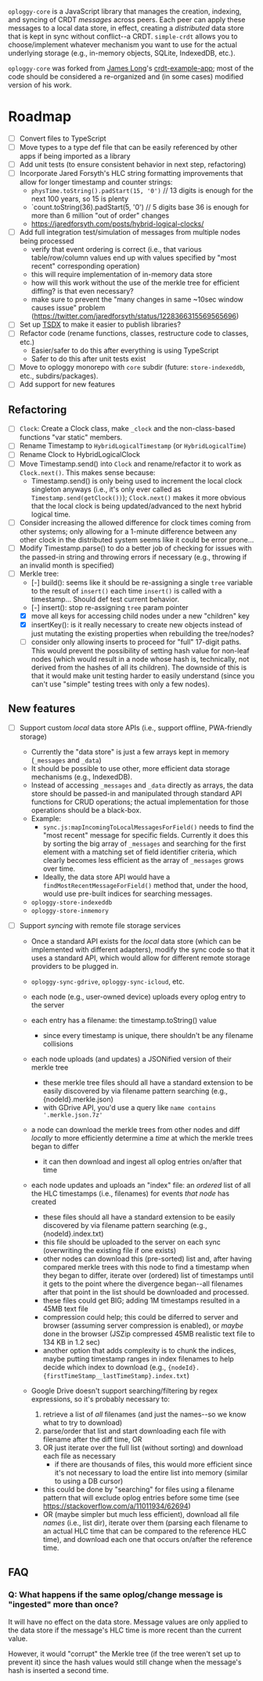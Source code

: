 `oploggy-core` is a JavaScript library that manages the creation, indexing, and syncing of CRDT _messages_ across peers.
Each peer can apply these messages to a local data store, in effect, creating a _distributed_ data store that is kept in
sync without conflict--a CRDT. `simple-crdt` allows you to choose/implement whatever mechanism you want to use for the
actual underlying storage (e.g., in-memory objects, SQLite, IndexedDB, etc.).

`oploggy-core` was forked from [James Long](https://twitter.com/jlongster)'s
[crdt-example-app](https://github.com/jlongster/crdt-example-app); most of the code should be considered a re-organized
and (in some cases) modified version of his work.

# Roadmap

- [ ] Convert files to TypeScript
- [ ] Move types to a type def file that can be easily referenced by other apps if being imported as a library
- [ ] Add unit tests (to ensure consistent behavior in next step, refactoring)
- [ ] Incorporate Jared Forsyth's HLC string formatting improvements that allow for longer timestamp and counter strings:
    - `physTime.toString().padStart(15, '0')` // 13 digits is enough for the next 100 years, so 15 is plenty
    - `count.toString(36).padStart(5, '0') // 5 digits base 36 is enough for more than 6 million "out of order" changes
    - https://jaredforsyth.com/posts/hybrid-logical-clocks/
- [ ] Add full integration test/simulation of messages from multiple nodes being processed
    - verify that event ordering is correct (i.e., that various table/row/column values end up with values specified by "most recent" corresponding operation)
    - this will require implementation of in-memory data store
    - how will this work without the use of the merkle tree for efficient diffing? is that even necessary?
    - make sure to prevent the "many changes in same ~10sec window causes issue" problem (https://twitter.com/jaredforsyth/status/1228366315569565696)
- [ ] Set up [TSDX](https://tsdx.io/) to make it easier to publish libraries?
- [ ] Refactor code (rename functions, classes, restructure code to classes, etc.)
    - Easier/safer to do this after everything is using TypeScript
    - Safer to do this after unit tests exist
- [ ] Move to oploggy monorepo with `core` subdir (future: `store-indexeddb`, etc., subdirs/packages).
- [ ] Add support for new features

## Refactoring

- [ ] `Clock`: Create a Clock class, make `_clock` and the non-class-based functions "var static" members.
- [ ] Rename Timestamp to `HybridLogicalTimestamp` (or `HybridLogicalTime`)
- [ ] Rename Clock to HybridLogicalClock
- [ ] Move Timestamp.send() into `Clock` and rename/refactor it to work as `Clock.next()`. This makes sense because:
    - Timestamp.send() is only being used to increment the local clock singleton anyways (i.e., it's only ever called as `Timestamp.send(getClock())`); `Clock.next()` makes it more obvious that the local clock is being updated/advanced to the next hybrid logical time.
- [ ] Consider increasing the allowed difference for clock times coming from other systems; only allowing for a 1-minute difference between any other clock in the distributed system seems like it could be error prone...
- [ ] Modify Timestamp.parse() to do a better job of checking for issues with the passed-in string and throwing errors if necessary (e.g., throwing if an invalid month is specified)
- [ ] Merkle tree:
    - [-] build(): seems like it should be re-assigning a single `tree` variable to the result of `insert()` each time `insert()` is called with a timestamp... Should def test current behavior.
    - [-] insert(): stop re-assigning `tree` param pointer
    - [x] move all keys for accessing child nodes under a new "children" key
    - [x] insertKey(): is it really necessary to create new objects instead of just mutating the existing properties when rebuilding the tree/nodes?
    - [ ] consider only allowing inserts to proceed for "full" 17-digit paths. This would prevent the possibility of setting hash value for non-leaf nodes (which would result in a node whose hash is, technically, not derived from the hashes of all its children). The downside of this is that it would make unit testing harder to easily understand (since you can't use "simple" testing trees with only a few nodes).

## New features

- [ ] Support custom _local_ data store APIs (i.e., support offline, PWA-friendly storage)
    - Currently the "data store" is just a few arrays kept in memory (`_messages` and  `_data`)
    - It should be possible to use other, more efficient data storage mechanisms (e.g., IndexedDB).
    - Instead of accessing `_messages` and `_data` directly as arrays, the data store should be passed-in and manipulated through standard API functions for CRUD operations; the actual implementation for those operations should be a black-box.
    - Example:
        - `sync.js:mapIncomingToLocalMessagesForField()` needs to find the "most recent" message for specific fields. Currently it does this by sorting the big array of `_messages` and searching for the first element with a matching set of field identifier criteria, which clearly becomes less efficient as the array of `_messages` grows over time.
        - Ideally, the data store API would have a `findMostRecentMessageForField()` method that, under the hood, would use pre-built indices for searching messages.
    - `oploggy-store-indexeddb`
    - `oploggy-store-inmemory`

- [ ] Support _syncing_ with remote file storage services
    - Once a standard API exists for the _local_ data store (which can be implemented with different adapters), modify the sync code so that it uses a standard API, which would allow for different remote storage providers to be plugged in.
    - `oploggy-sync-gdrive`, `oploggy-sync-icloud`, etc.
    - each node (e.g., user-owned device) uploads every oplog entry to the server
    - each entry has a filename: the timestamp.toString() value
        - since every timestamp is unique, there shouldn't be any filename collisions
    - each node uploads (and updates) a JSONified version of their merkle tree
        - these merkle tree files should all have a standard extension to be easily discovered by via filename pattern searching (e.g., {nodeId}.merkle.json)
        - with GDrive API, you'd use a query like `name contains '.merkle.json.7z'`
    - a node can download the merkle trees from other nodes and diff _locally_ to more efficiently determine a _time_ at which the merkle trees began to differ
        - it can then download and ingest all oplog entries on/after that time
    - each node updates and uploads an "index" file: an _ordered_ list of all the HLC timestamps (i.e., filenames) for events _that node_ has created
        - these files should all have a standard extension to be easily discovered by via filename pattern searching (e.g., {nodeId}.index.txt)
        - this file should be uploaded to the server on each sync (overwriting the existing file if one exists)
        - other nodes can download this (pre-sorted) list and, after having compared merkle trees with this node to find a timestamp when they began to differ, iterate over (ordered) list of timestamps until it gets to the point where the divergence began--all filenames after that point in the list should be downloaded and processed.
        - these files could get BIG; adding 1M timestamps resulted in a 45MB text file
        - compression could help; this could be diferred to server and browser (assuming server compression is enabled), or _maybe_ done in the browser (JSZip compressed 45MB realistic text file to 134 KB in 1.2 sec)
        - another option that adds complexity is to chunk the indices, maybe putting timestamp ranges in index filenames to help decide which index to download (e.g., `{nodeId}.{firstTimeStamp__lastTimeStamp}.index.txt`)

    - Google Drive doesn't support searching/filtering by regex expressions, so it's probably necessary to:
        1. retrieve a list of _all_ filenames (and just the names--so we know what to try to download)
        2. parse/order that list and start downloading each file with filename after the diff time, OR
        2. OR just iterate over the full list (without sorting) and download each file as necessary
            - if there are thousands of files, this would more efficient since it's not necessary to load the entire list into memory (similar to using a DB cursor)
        - this could be done by "searching" for files using a filename pattern that will exclude oplog entries before some time (see https://stackoverflow.com/a/11011934/62694)
        - OR (maybe simpler but much less efficient), download all file _names_ (i.e., list dir), iterate over them (parsing each filename to an actual HLC time that can be compared to the reference HLC time), and download each one that occurs on/after the reference time.

## FAQ

### Q: What happens if the same oplog/change message is "ingested" more than once?

It will have no effect on the data store. Message values are only applied to the data store if the message's HLC time is more recent than the current value.

However, it would "corrupt" the Merkle tree (if the tree weren't set up to prevent it) since the hash values would still change when the message's hash is inserted a second time.
